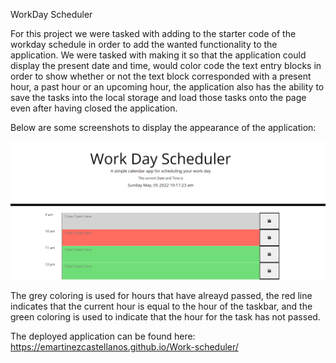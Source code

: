 WorkDay Scheduler

For this project we were tasked with adding to the starter code of the workday schedule in order to add the wanted functionality to the application. 
We were tasked with making it so that the application could display the present date and time, would color code the text entry blocks in order to show whether or not the text block corresponded with a present hour, a past hour or an upcoming hour, the application also has the ability to save the tasks into the local storage and load those tasks onto the page even after having closed the application.  

Below are some screenshots to display the appearance of the application: 

![Screenshot of Application](./Develop/Images/screenshot1.png)

The grey coloring is used for hours that have alreayd passed, the red line indicates that the current hour is equal to the hour of the taskbar, and the green coloring is used to indicate that the hour for the task has not passed. 

The deployed application can be found here:
https://emartinezcastellanos.github.io/Work-scheduler/ 
